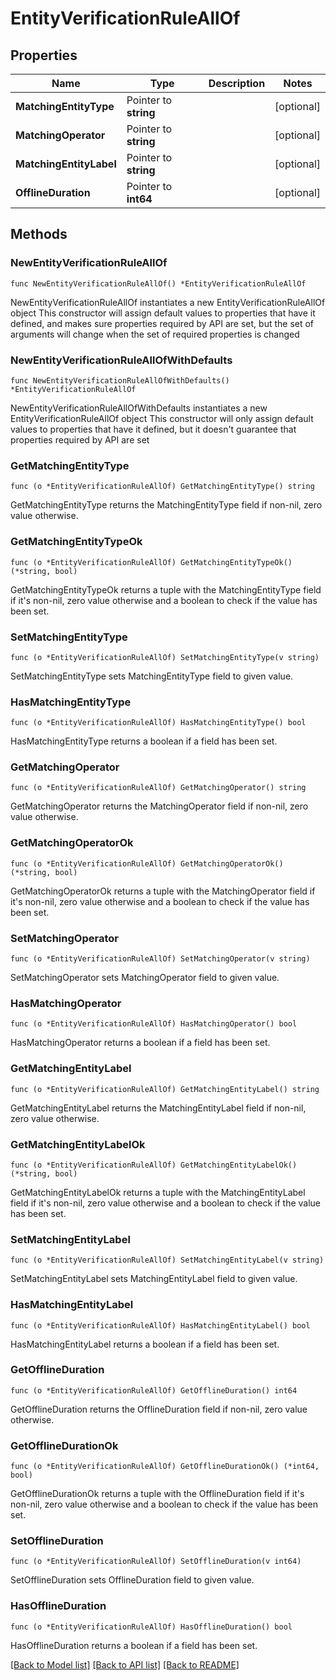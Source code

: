 # EntityVerificationRuleAllOf

## Properties

Name | Type | Description | Notes
------------ | ------------- | ------------- | -------------
**MatchingEntityType** | Pointer to **string** |  | [optional] 
**MatchingOperator** | Pointer to **string** |  | [optional] 
**MatchingEntityLabel** | Pointer to **string** |  | [optional] 
**OfflineDuration** | Pointer to **int64** |  | [optional] 

## Methods

### NewEntityVerificationRuleAllOf

`func NewEntityVerificationRuleAllOf() *EntityVerificationRuleAllOf`

NewEntityVerificationRuleAllOf instantiates a new EntityVerificationRuleAllOf object
This constructor will assign default values to properties that have it defined,
and makes sure properties required by API are set, but the set of arguments
will change when the set of required properties is changed

### NewEntityVerificationRuleAllOfWithDefaults

`func NewEntityVerificationRuleAllOfWithDefaults() *EntityVerificationRuleAllOf`

NewEntityVerificationRuleAllOfWithDefaults instantiates a new EntityVerificationRuleAllOf object
This constructor will only assign default values to properties that have it defined,
but it doesn't guarantee that properties required by API are set

### GetMatchingEntityType

`func (o *EntityVerificationRuleAllOf) GetMatchingEntityType() string`

GetMatchingEntityType returns the MatchingEntityType field if non-nil, zero value otherwise.

### GetMatchingEntityTypeOk

`func (o *EntityVerificationRuleAllOf) GetMatchingEntityTypeOk() (*string, bool)`

GetMatchingEntityTypeOk returns a tuple with the MatchingEntityType field if it's non-nil, zero value otherwise
and a boolean to check if the value has been set.

### SetMatchingEntityType

`func (o *EntityVerificationRuleAllOf) SetMatchingEntityType(v string)`

SetMatchingEntityType sets MatchingEntityType field to given value.

### HasMatchingEntityType

`func (o *EntityVerificationRuleAllOf) HasMatchingEntityType() bool`

HasMatchingEntityType returns a boolean if a field has been set.

### GetMatchingOperator

`func (o *EntityVerificationRuleAllOf) GetMatchingOperator() string`

GetMatchingOperator returns the MatchingOperator field if non-nil, zero value otherwise.

### GetMatchingOperatorOk

`func (o *EntityVerificationRuleAllOf) GetMatchingOperatorOk() (*string, bool)`

GetMatchingOperatorOk returns a tuple with the MatchingOperator field if it's non-nil, zero value otherwise
and a boolean to check if the value has been set.

### SetMatchingOperator

`func (o *EntityVerificationRuleAllOf) SetMatchingOperator(v string)`

SetMatchingOperator sets MatchingOperator field to given value.

### HasMatchingOperator

`func (o *EntityVerificationRuleAllOf) HasMatchingOperator() bool`

HasMatchingOperator returns a boolean if a field has been set.

### GetMatchingEntityLabel

`func (o *EntityVerificationRuleAllOf) GetMatchingEntityLabel() string`

GetMatchingEntityLabel returns the MatchingEntityLabel field if non-nil, zero value otherwise.

### GetMatchingEntityLabelOk

`func (o *EntityVerificationRuleAllOf) GetMatchingEntityLabelOk() (*string, bool)`

GetMatchingEntityLabelOk returns a tuple with the MatchingEntityLabel field if it's non-nil, zero value otherwise
and a boolean to check if the value has been set.

### SetMatchingEntityLabel

`func (o *EntityVerificationRuleAllOf) SetMatchingEntityLabel(v string)`

SetMatchingEntityLabel sets MatchingEntityLabel field to given value.

### HasMatchingEntityLabel

`func (o *EntityVerificationRuleAllOf) HasMatchingEntityLabel() bool`

HasMatchingEntityLabel returns a boolean if a field has been set.

### GetOfflineDuration

`func (o *EntityVerificationRuleAllOf) GetOfflineDuration() int64`

GetOfflineDuration returns the OfflineDuration field if non-nil, zero value otherwise.

### GetOfflineDurationOk

`func (o *EntityVerificationRuleAllOf) GetOfflineDurationOk() (*int64, bool)`

GetOfflineDurationOk returns a tuple with the OfflineDuration field if it's non-nil, zero value otherwise
and a boolean to check if the value has been set.

### SetOfflineDuration

`func (o *EntityVerificationRuleAllOf) SetOfflineDuration(v int64)`

SetOfflineDuration sets OfflineDuration field to given value.

### HasOfflineDuration

`func (o *EntityVerificationRuleAllOf) HasOfflineDuration() bool`

HasOfflineDuration returns a boolean if a field has been set.


[[Back to Model list]](../README.md#documentation-for-models) [[Back to API list]](../README.md#documentation-for-api-endpoints) [[Back to README]](../README.md)


